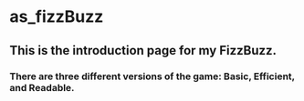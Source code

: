# as_fizzBuzz

## This is the introduction page for my FizzBuzz.

### There are three different versions of the game: Basic, Efficient, and Readable. 
